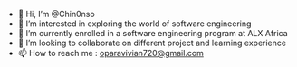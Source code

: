 - 👋 Hi, I’m @Chin0nso
- 👀 I’m interested in exploring the world of software engineering
- 🌱 I’m currently enrolled in a software engineering program at ALX Africa
- 💞️ I’m looking to collaborate on different project and learning experience
- 📫 How to reach me : oparavivian720@gmail.com

<!---
Chin0nso/Chin0nso is a ✨ special ✨ repository because its `README.md` (this file) appears on your GitHub profile.
You can click the Preview link to take a look at your changes.
--->
